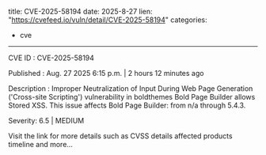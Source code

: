  
title: CVE-2025-58194
date: 2025-8-27
lien: "https://cvefeed.io/vuln/detail/CVE-2025-58194"
categories:
  - cve
---

CVE ID : CVE-2025-58194

Published :  Aug. 27
2025
6:15 p.m. | 2 hours
12 minutes ago

Description : Improper Neutralization of Input During Web Page Generation ('Cross-site Scripting') vulnerability in boldthemes Bold Page Builder allows Stored XSS. This issue affects Bold Page Builder: from n/a through 5.4.3.

Severity: 6.5 | MEDIUM

Visit the link for more details
such as CVSS details
affected products
timeline
and more...
